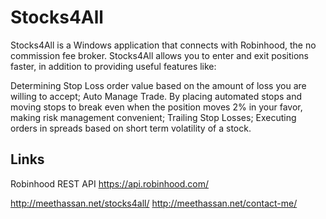 ﻿Stocks4All
============
Stocks4All is a Windows application that connects with Robinhood, the no commission fee broker. Stocks4All allows you to enter and exit positions faster, in addition to providing useful features like:

Determining Stop Loss order value based on the amount of loss you are willing to accept;
Auto Manage Trade. By placing automated stops and moving stops to break even when the position moves 2% in your favor, making risk management convenient;
Trailing Stop Losses;
Executing orders in spreads based on short term volatility of a stock.

Links
-----

Robinhood REST API
https://api.robinhood.com/

http://meethassan.net/stocks4all/
http://meethassan.net/contact-me/
